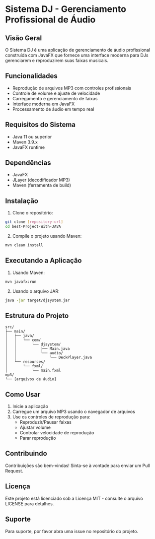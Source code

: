 # Sistema DJ - Gerenciamento Profissional de Áudio

## Visão Geral
O Sistema DJ é uma aplicação de gerenciamento de áudio profissional construída com JavaFX que fornece uma interface moderna para DJs gerenciarem e reproduzirem suas faixas musicais.

## Funcionalidades
- Reprodução de arquivos MP3 com controles profissionais
- Controle de volume e ajuste de velocidade
- Carregamento e gerenciamento de faixas
- Interface moderna em JavaFX
- Processamento de áudio em tempo real

## Requisitos do Sistema
- Java 11 ou superior
- Maven 3.9.x
- JavaFX runtime

## Dependências
- JavaFX
- JLayer (decodificador MP3)
- Maven (ferramenta de build)

## Instalação
1. Clone o repositório:
```bash
git clone [repository-url]
cd best-Project-With-JAVA
```

2. Compile o projeto usando Maven:
```bash
mvn clean install
```

## Executando a Aplicação
1. Usando Maven:
```bash
mvn javafx:run
```

2. Usando o arquivo JAR:
```bash
java -jar target/djsystem.jar
```

## Estrutura do Projeto
```
src/
├── main/
│   ├── java/
│   │   └── com/
│   │       └── djsystem/
│   │           ├── Main.java
│   │           └── audio/
│   │               └── DeckPlayer.java
│   └── resources/
│       └── fxml/
│           └── main.fxml
mp3/
└── [arquivos de áudio]
```

## Como Usar
1. Inicie a aplicação
2. Carregue um arquivo MP3 usando o navegador de arquivos
3. Use os controles de reprodução para:
   - Reproduzir/Pausar faixas
   - Ajustar volume
   - Controlar velocidade de reprodução
   - Parar reprodução

## Contribuindo
Contribuições são bem-vindas! Sinta-se à vontade para enviar um Pull Request.

## Licença
Este projeto está licenciado sob a Licença MIT - consulte o arquivo LICENSE para detalhes.

## Suporte
Para suporte, por favor abra uma issue no repositório do projeto.